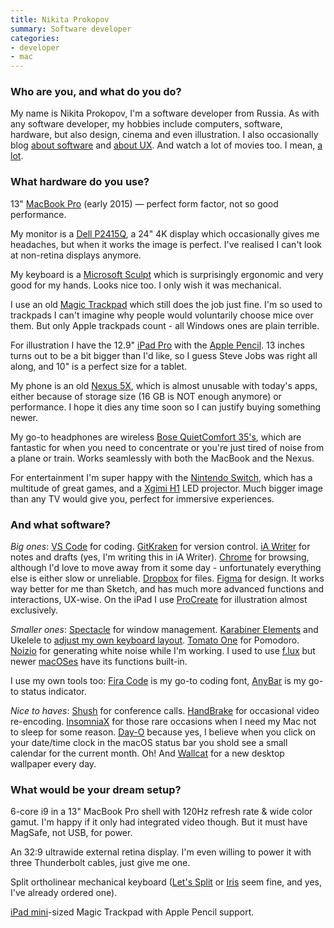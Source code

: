 ```yaml
---
title: Nikita Prokopov
summary: Software developer 
categories:
- developer 
- mac
---
```


### Who are you, and what do you do?

My name is Nikita Prokopov, I'm a software developer from Russia. As with any software developer, my hobbies include computers, software, hardware, but also design, cinema and even illustration. I also occasionally blog [about software](http://tonsky.me/ "Nikita's software weblog.") and [about UX](https://grumpy.website/ "Nikita's UX weblog."). And watch a lot of movies too. I mean, [a lot](https://letterboxd.com/tonsky/ "Nikita's Letterboxd account.").

### What hardware do you use?

13" [MacBook Pro][macbook-pro] (early 2015) — perfect form factor, not so good performance.

My monitor is a [Dell P2415Q][p2415q], a 24" 4K display which occasionally gives me headaches, but when it works the image is perfect. I've realised I can't look at non-retina displays anymore.

My keyboard is a [Microsoft Sculpt][sculpt-ergonomic-keyboard] which is surprisingly ergonomic and very good for my hands. Looks nice too. I only wish it was mechanical.

I use an old [Magic Trackpad][magic-trackpad] which still does the job just fine. I'm so used to trackpads I can't imagine why people would voluntarily choose mice over them. But only Apple trackpads count - all Windows ones are plain terrible.

For illustration I have the 12.9" [iPad Pro][ipad-pro] with the [Apple Pencil][pencil]. 13 inches turns out to be a bit bigger than I'd like, so I guess Steve Jobs was right all along, and 10" is a perfect size for a tablet.

My phone is an old [Nexus 5X][nexus-5x], which is almost unusable with today's apps, either because of storage size (16 GB is NOT enough anymore) or performance. I hope it dies any time soon so I can justify buying something newer.

My go-to headphones are wireless [Bose QuietComfort 35's][quietcomfort-35], which are fantastic for when you need to concentrate or you're just tired of noise from a plane or train. Works seamlessly with both the MacBook and the Nexus.

For entertainment I'm super happy with the [Nintendo Switch][switch.2], which has a multitude of great games, and a [Xgimi H1][h1.2] LED projector. Much bigger image than any TV would give you, perfect for immersive experiences.

### And what software?

*Big ones*: [VS Code][visual-studio-code] for coding. [GitKraken][] for version control. [iA Writer][ia-writer] for notes and drafts (yes, I'm writing this in iA Writer). [Chrome][] for browsing, although I'd love to move away from it some day - unfortunately everything else is either slow or unreliable. [Dropbox][] for files. [Figma][] for design. It works way better for me than Sketch, and has much more advanced functions and interactions, UX-wise. On the iPad I use [ProCreate][procreate-ios] for illustration almost exclusively.

*Smaller ones*: [Spectacle][] for window management. [Karabiner Elements][karabiner] and Ukelele to [adjust my own keyboard layout](http://tonsky.me/blog/cursor-keys/ "Nikita's post about cursor keys and key mapping."). [Tomato One][tomato-one] for Pomodoro. [Noizio][] for generating white noise while I'm working. I used to use [f.lux][] but newer [macOSes][macos] have its functions built-in.

I use my own tools too: [Fira Code](http://github.com/tonsky/FiraCode "Nikita's coding font.") is my go-to coding font, [AnyBar][] is my go-to status indicator.

*Nice to haves*: [Shush][] for conference calls. [HandBrake][] for occasional video re-encoding. [InsomniaX][] for those rare occasions when I need my Mac not to sleep for some reason. [Day-O][] because yes, I believe when you click on your date/time clock in the macOS status bar you shold see a small calendar for the current month. Oh! And [Wallcat][] for a new desktop wallpaper every day.

### What would be your dream setup?

6-core i9 in a 13" MacBook Pro shell with 120Hz refresh rate & wide color gamut. I'm happy if it only had integrated video though. But it must have MagSafe, not USB, for power.

An 32:9 ultrawide external retina display. I'm even willing to power it with three Thunderbolt cables, just give me one.

Split ortholinear mechanical keyboard ([Let's Split][lets-split] or [Iris][] seem fine, and yes, I've already ordered one).

[iPad mini][ipad-mini]-sized Magic Trackpad with Apple Pencil support.

[anybar]: https://github.com/tonsky/AnyBar "A macOS to show a custom status item in the menubar."
[chrome]: https://www.google.com/intl/en/chrome/browser/ "A WebKit-based browser, where each tab runs in its own thread."
[day-o]: https://shauninman.com/archive/2016/10/20/day_o_2_mac_menu_bar_clock "A menu bar clock for the Mac."
[dropbox]: https://www.dropbox.com/ "Online syncing and storage."
[f.lux]: https://justgetflux.com/ "A tool to make the colour of your screen adapt to the current time of day."
[figma]: https://www.figma.com/ "A collaborative design prototype service."
[gitkraken]: https://www.gitkraken.com/ "A Git client."
[h1.2]: https://www.xgimi.com/en/H1-immersive-home-projector.html "A projector."
[handbrake]: https://handbrake.fr/ "Cross-platform, open source video encoding software."
[ia-writer]: https://ia.net/writer/updates/ia-writer-for-mac "A full-screen writing tool for the Mac."
[insomniax]: http://semaja2.net/ye-ol-projects/insomniaxinfo/ "A macOS tool for keeping your computer awake."
[ipad-mini]: https://www.apple.com/ipad-mini/ "A 7.9 inch tablet device."
[ipad-pro]: https://en.wikipedia.org/wiki/IPad_Pro "An iOS tablet."
[iris]: https://keeb.io/products/iris-keyboard-split-ergonomic-keyboard "A PCB kit for a split keyboard."
[karabiner]: https://pqrs.org/osx/karabiner/ "Mac software for remapping the keys of your laptop."
[lets-split]: https://mehkee.com/products/lets-split-pcb "A PCB board for a split keyboard."
[macbook-pro]: https://www.apple.com/macbook-pro/ "A laptop."
[macos]: https://en.wikipedia.org/wiki/MacOS "An operating system for Mac hardware."
[magic-trackpad]: https://www.apple.com/magictrackpad/ "A trackpad for desktop machines."
[nexus-5x]: https://www.google.com/nexus/5x/ "A 5.2 inch Android smartphone."
[noizio]: http://noiz.io "A tranquil audio Mac application."
[p2415q]: https://www.dell.com/en-us/work/shop/dell-24-ultra-hd-4k-monitor-p2415q/apd/210-AGNK/monitors-monitor-accessories "A 24 inch 4K monitor."
[pencil]: https://www.fiftythree.com/pencil "An iPad stylus."
[procreate-ios]: https://itunes.apple.com/us/app/procreate/id425073498 "A powerful illustration app."
[quietcomfort-35]: https://www.bose.com/en_us/products/headphones/over_ear_headphones/quietcomfort-35-wireless.html "Wireless over-the-ear headphones."
[sculpt-ergonomic-keyboard]: http://www.microsoft.com/hardware/en-us/b/sculpt-ergonomic-keyboard-for-business/5KV-00001 "An ergonomic keyboard."
[shush]: https://itunes.apple.com/us/app/shush-microphone-manager/id496437906 "A Mac app for controlling the microphone."
[spectacle]: https://www.spectacleapp.com/ "A Mac tool for moving and resizing windows."
[switch.2]: https://www.nintendo.com/switch/ "A gaming console."
[tomato-one]: https://itunes.apple.com/us/app/tomato-one-free-focus-timer/id907364780 "A focus timer for macOS."
[visual-studio-code]: https://code.visualstudio.com/ "A development IDE."
[wallcat]: https://itunes.apple.com/us/app/wallcat/id1000397973 "macOS software for setting a new desktop picture each day."
